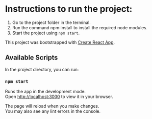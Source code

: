 # Instructions to run the project:

1. Go to the project folder in the terminal.
2. Run the command npm install to install the required node modules.
3. Start the project using `npm start`.



This project was bootstrapped with [Create React App](https://github.com/facebook/create-react-app).

## Available Scripts

In the project directory, you can run:

### `npm start`

Runs the app in the development mode.\
Open [http://localhost:3000](http://localhost:3000) to view it in your browser.

The page will reload when you make changes.\
You may also see any lint errors in the console.
